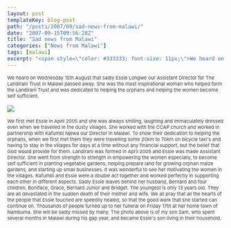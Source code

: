 ```yaml
---
layout: post
templateKey: blog-post
path: "/posts/2007/09/sad-news-from-malawi/"
date: "2007-09-15T09:56:28Z"
title: "Sad news from Malawi"
categories: ["News from Malawi"]
tags: [malawi]
excerpt: "<span style=\"color: #333333; font-size: 11px;\">We heard on Wednesday 15th August that sadly Essie..."
---
```


<span style="color: #333333; font-size: 11px;">We heard on Wednesday 15th August that sadly Essie Longwe our Assistant Director for The Landirani Trust in Malawi passed away. She was the most inspirational woman who helped form the Landirani Trust and was dedicated to helping the orphans and helping the women become self sufficient.</span>

![](http://www.landirani.org/image_library/news/thumb-200x200/49945fedcffa6tragedy.jpg)

<span style="color: #333333; font-size: 11px;">We first met Essie in April 2005 and she was always smiling, laughing and immaculately dressed even when we travelled in the dusty villages. She worked with the CCAP church and worked in partnership with Kafumbi Njewa our Director in Malawi.
To show their dedication to helping the orphans, when we first met them they were travelling some 20km to 70km on bicycle taxi's and having to stay in the villages for days at a time without any financial support, but the belief that God would provide for them.
Landirani was formed in April 2005 and Essie was made Assistant Director. She went from strength to strength in empowering the women especially, to become self sufficient in planting vegetable gardens, helping prepare land for growing orphan maize gardens, and starting up small businesses. It was wonderful to see her motivating the women in the villages. Kafumbi and Essie were a double act together and worked perfectly in supporting each other in different aspects.
Sadly Essie leaves behind her husband, Bernard and four children, Boniface, Grace, Bernard Junior and Bridget. The youngest is only 13 years old. They are all devastated in the sudden death of their mother and wife. We all pray that all the hearts of the people that Essie touched are speedily healed, so that the good work that she started can continue on.
Thousands of people turned up to her funeral on Friday 17th at her home town of Nambuma. She will be sadly missed by many. The photo above is of my son Sam, who spent several months in Malawi during his gap year, and became Essie's son living in their household.</span>